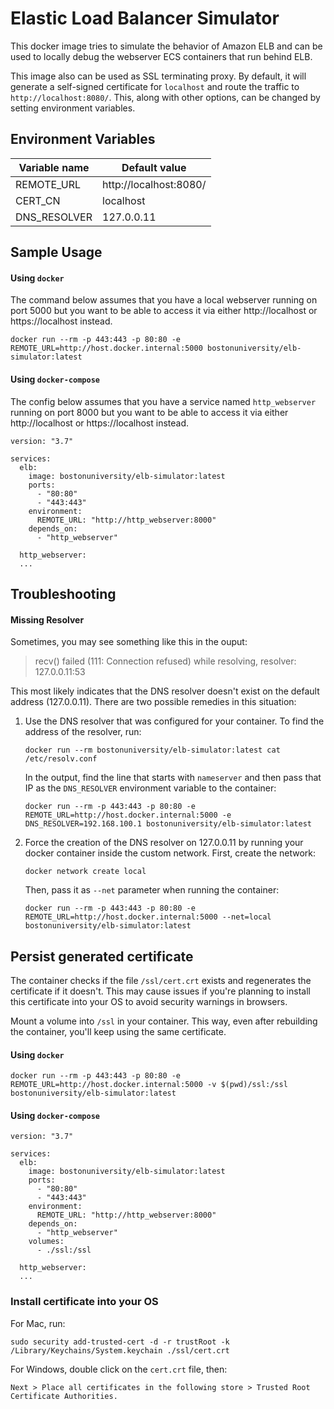 # Elastic Load Balancer Simulator

This docker image tries to simulate the behavior of Amazon ELB and can be used
to locally debug the webserver ECS containers that run behind ELB.

This image also can be used as SSL terminating proxy. By default, it will generate
a self-signed certificate for `localhost` and route the traffic to `http://localhost:8080/`.
This, along with other options, can be changed by setting environment variables.


## Environment Variables

Variable name | Default value
--------------|------------------------
REMOTE_URL    | http://localhost:8080/
CERT_CN       | localhost
DNS_RESOLVER  | 127.0.0.11


## Sample Usage

#### Using `docker`

The command below assumes that you have a local webserver running on port 5000
but you want to be able to access it via 
either http://localhost or https://localhost instead.
```
docker run --rm -p 443:443 -p 80:80 -e REMOTE_URL=http://host.docker.internal:5000 bostonuniversity/elb-simulator:latest
```

#### Using `docker-compose`

The config below assumes that you have a service named `http_webserver`
running on port 8000 but you want to be able to access it via 
either http://localhost or https://localhost instead.
```
version: "3.7"

services:
  elb:
    image: bostonuniversity/elb-simulator:latest
    ports:
      - "80:80"
      - "443:443"
    environment:
      REMOTE_URL: "http://http_webserver:8000"
    depends_on:
      - "http_webserver"

  http_webserver:
  ...
```


## Troubleshooting

#### Missing Resolver

Sometimes, you may see something like this in the ouput:

> recv() failed (111: Connection refused) while resolving, resolver: 127.0.0.11:53

This most likely indicates that the DNS resolver doesn't exist on the default address (127.0.0.11).
There are two possible remedies in this situation:

1. Use the DNS resolver that was configured for your container.
    To find the address of the resolver, run: 
    ```
    docker run --rm bostonuniversity/elb-simulator:latest cat /etc/resolv.conf
    ```

    In the output, find the line that starts with `nameserver`
    and then pass that IP as the `DNS_RESOLVER` environment variable to the container:
    ```
    docker run --rm -p 443:443 -p 80:80 -e REMOTE_URL=http://host.docker.internal:5000 -e DNS_RESOLVER=192.168.100.1 bostonuniversity/elb-simulator:latest
    ```

1. Force the creation of the DNS resolver on 127.0.0.11 
    by running your docker container inside the custom network.
    First, create the network:
    ```
    docker network create local
    ```

    Then, pass it as `--net` parameter when running the container:
    ```
    docker run --rm -p 443:443 -p 80:80 -e REMOTE_URL=http://host.docker.internal:5000 --net=local bostonuniversity/elb-simulator:latest
    ```


## Persist generated certificate

The container checks if the file `/ssl/cert.crt` exists and regenerates the
certificate if it doesn't. This may cause issues if you're planning to install
this certificate into your OS to avoid security warnings in browsers.

Mount a volume into `/ssl` in your container. This way, even after rebuilding
the container, you'll keep using the same certificate.

#### Using `docker`

```
docker run --rm -p 443:443 -p 80:80 -e REMOTE_URL=http://host.docker.internal:5000 -v $(pwd)/ssl:/ssl bostonuniversity/elb-simulator:latest
```

#### Using `docker-compose`

```
version: "3.7"

services:
  elb:
    image: bostonuniversity/elb-simulator:latest
    ports:
      - "80:80"
      - "443:443"
    environment:
      REMOTE_URL: "http://http_webserver:8000"
    depends_on:
      - "http_webserver"
    volumes:
      - ./ssl:/ssl

  http_webserver:
  ...
```

### Install certificate into your OS

For Mac, run:
```
sudo security add-trusted-cert -d -r trustRoot -k /Library/Keychains/System.keychain ./ssl/cert.crt
```

For Windows, double click on the `cert.crt` file, then:
```
Next > Place all certificates in the following store > Trusted Root Certificate Authorities.
```
